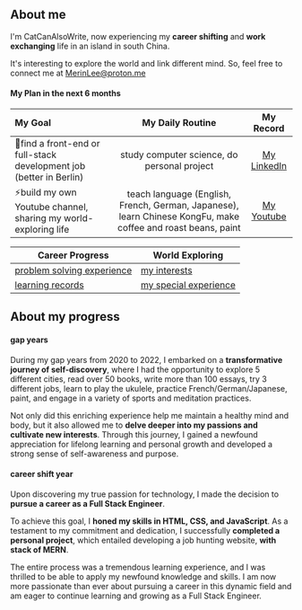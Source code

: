 ## About me
I'm CatCanAlsoWrite, now experiencing my **career shifting** and **work exchanging** life in an island in south China.

It's interesting to explore the world and link different mind. So, feel free to connect me at MerinLee@proton.me

#### My Plan in the next 6 months
My Goal | My Daily Routine | My Record
:-- | :--: | :--:
🌱find a front-end or full-stack development job (better in Berlin) | study computer science, do personal project | [My LinkedIn](https://www.linkedin.com/in/merin-lee/)
⚡build my own Youtube channel, sharing my world-exploring life | teach language (English, French, German, Japanese), learn Chinese KongFu, make coffee and roast beans, paint | [My Youtube]()


Career Progress | World Exploring
-- | --
[problem solving experience](https://github.com/CatCanAlsoWrite/problem-solving) | [my interests](https://github.com/CatCanAlsoWrite/my-interests)
[learning records](https://github.com/CatCanAlsoWrite/learning-material) | [my special experience](https://github.com/CatCanAlsoWrite/my-special-experience)

## About my progress
#### gap years
During my gap years from 2020 to 2022, I embarked on a **transformative journey of self-discovery**, where I had the opportunity to explore 5 different cities, read over 50 books, write more than 100 essays, try 3 different jobs, learn to play the ukulele, practice French/German/Japanese, paint, and engage in a variety of sports and meditation practices. 

Not only did this enriching experience help me maintain a healthy mind and body, but it also allowed me to **delve deeper into my passions and cultivate new interests**. Through this journey, I gained a newfound appreciation for lifelong learning and personal growth and developed a strong sense of self-awareness and purpose.

#### career shift year
Upon discovering my true passion for technology, I made the decision to **pursue a career as a Full Stack Engineer**. 

To achieve this goal, I **honed my skills in HTML, CSS, and JavaScript**. As a testament to my commitment and dedication, I successfully **completed a personal project**, which entailed developing a job hunting website, **with stack of MERN**. 

The entire process was a tremendous learning experience, and I was thrilled to be able to apply my newfound knowledge and skills. I am now more passionate than ever about pursuing a career in this dynamic field and am eager to continue learning and growing as a Full Stack Engineer.


